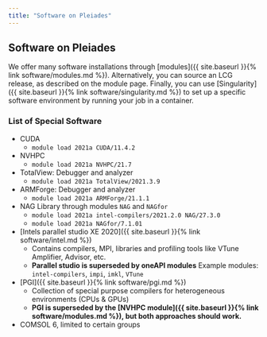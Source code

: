 ```yaml
---
title: "Software on Pleiades"
---
```


## Software on Pleiades
We offer many software installations through [modules]({{ site.baseurl }}{% link software/modules.md %}).
Alternatively, you can source an LCG release, as described on the module page.
Finally, you can use [Singularity]({{ site.baseurl }}{% link software/singularity.md %}) to set up a specific software environment by running your job in a container.

### List of Special Software
  - CUDA
    - `module load 2021a CUDA/11.4.2`
  - NVHPC
    - `module load 2021a NVHPC/21.7`
  - TotalView: Debugger and analyzer
    - `module load 2021a TotalView/2021.3.9`
  - ARMForge: Debugger and analyzer
    - `module load 2021a ARMForge/21.1.1`
  - NAG Library through modules `NAG` and `NAGfor`
    - `module load 2021a intel-compilers/2021.2.0 NAG/27.3.0`
    - `module load 2021a NAGfor/7.1.01`
  - [Intels parallel studio XE 2020]({{ site.baseurl }}{% link software/intel.md %})
    - Contains compilers, MPI, libraries and profiling tools like VTune Amplifier, Advisor, etc.
    - **Parallel studio is superseded by oneAPI modules** Example modules: `intel-compilers`, `impi`, `imkl`, `VTune`
  - [PGI]({{ site.baseurl }}{% link software/pgi.md %})
    - Collection of special purpose compilers for heterogeneous environments (CPUs & GPUs)
    - **PGI is superseded by the [NVHPC module]({{ site.baseurl }}{% link software/modules.md %}), but both approaches should work.**
  - COMSOL 6, limited to certain groups
